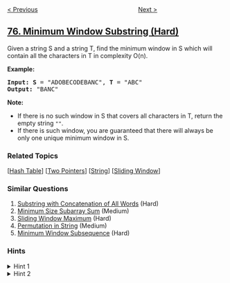 <!--|This file generated by command(leetcode description); DO NOT EDIT.    |-->
<!--+----------------------------------------------------------------------+-->
<!--|@author    openset <openset.wang@gmail.com>                           |-->
<!--|@link      https://github.com/openset                                 |-->
<!--|@home      https://github.com/tonymontaro/leetcode-hints                        |-->
<!--+----------------------------------------------------------------------+-->

[< Previous](https://github.com/tonymontaro/leetcode-hints/tree/master/problems/sort-colors "Sort Colors")
　　　　　　　　　　　　　　　　
[Next >](https://github.com/tonymontaro/leetcode-hints/tree/master/problems/combinations "Combinations")

## [76. Minimum Window Substring (Hard)](https://leetcode.com/problems/minimum-window-substring "最小覆盖子串")

<p>Given a string S and a string T, find the minimum window in S which will contain all the characters in T in complexity O(n).</p>

<p><strong>Example:</strong></p>

<pre>
<strong>Input: S</strong> = &quot;ADOBECODEBANC&quot;, <strong>T</strong> = &quot;ABC&quot;
<strong>Output:</strong> &quot;BANC&quot;
</pre>

<p><strong>Note:</strong></p>

<ul>
	<li>If there is no such window in S that covers all characters in T, return the empty string <code>&quot;&quot;</code>.</li>
	<li>If there is such window, you are guaranteed that there will always be only one unique minimum window in S.</li>
</ul>

### Related Topics
  [[Hash Table](https://github.com/tonymontaro/leetcode-hints/tree/master/tag/hash-table/README.md)]
  [[Two Pointers](https://github.com/tonymontaro/leetcode-hints/tree/master/tag/two-pointers/README.md)]
  [[String](https://github.com/tonymontaro/leetcode-hints/tree/master/tag/string/README.md)]
  [[Sliding Window](https://github.com/tonymontaro/leetcode-hints/tree/master/tag/sliding-window/README.md)]

### Similar Questions
  1. [Substring with Concatenation of All Words](https://github.com/tonymontaro/leetcode-hints/tree/master/problems/substring-with-concatenation-of-all-words) (Hard)
  1. [Minimum Size Subarray Sum](https://github.com/tonymontaro/leetcode-hints/tree/master/problems/minimum-size-subarray-sum) (Medium)
  1. [Sliding Window Maximum](https://github.com/tonymontaro/leetcode-hints/tree/master/problems/sliding-window-maximum) (Hard)
  1. [Permutation in String](https://github.com/tonymontaro/leetcode-hints/tree/master/problems/permutation-in-string) (Medium)
  1. [Minimum Window Subsequence](https://github.com/tonymontaro/leetcode-hints/tree/master/problems/minimum-window-subsequence) (Hard)

### Hints
<details>
<summary>Hint 1</summary>
Use two pointers to create a window of letters in <b>S</b>, which would have all the characters from <b>T</b>.
</details>

<details>
<summary>Hint 2</summary>
Since you have to find the minimum window in <b>S</b> which has all the characters from <b>T</b>, you need to expand and contract the window using the two pointers and keep checking the window for all the characters. This approach is also called Sliding Window Approach.

<br><br>
<pre>
L ------------------------ R , Suppose this is the window that contains all characters of <b>T</b> 
                          
&nbsp&nbsp&nbsp&nbsp&nbsp&nbsp&nbsp L----------------- R , this is the contracted window. We found a smaller window that still contains all the characters in <b>T</b>

When the window is no longer valid, start expanding again using the right pointer. </pre>
</details>
